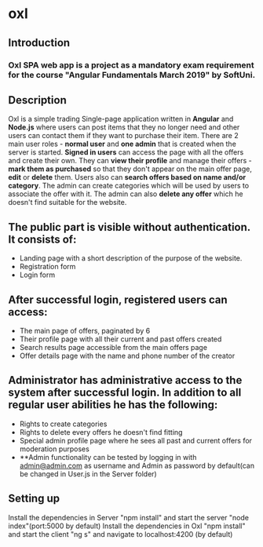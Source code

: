 # oxl
## Introduction
### Oxl SPA web app is a project as a mandatory exam requirement for the course "Angular Fundamentals March 2019" by SoftUni.
## Description
Oxl is a simple trading Single-page application written in **Angular** and **Node.js** where users can post items that they no longer need and other users can contact them if they want to purchase their item. There are 2 main user roles - **normal user** and **one admin** that is created when the server is started. **Signed in users** can access the page with all the offers and create their own. They can **view their profile** and manage their offers - **mark them as purchased** so that they don't appear on the main offer page, **edit** or **delete** them. Users also can **search offers based on name and/or category**. The admin can create categories which will be used by users to associate the offer with it. The admin can also **delete any offer** which he doesn't find suitable for the website.

## The public part is visible without authentication. It consists of:
* Landing page with a short description of the purpose of the website.
* Registration form
* Login form

## After successful login, registered users can access:
* The main page of offers, paginated by 6
* Their profile page with all their current and past offers created
* Search results page accessible from the main offers page
* Offer details page with the name and phone number of the creator

## Administrator has administrative access to the system after successful login. In addition to all regular user abilities he has the following:
* Rights to create categories
* Rights to delete every offers he doesn't find fitting
* Special admin profile page where he sees all past and current offers for moderation purposes
* **Admin functionality can be tested by logging in with admin@admin.com as username and Admin as password by default(can be changed in User.js in the Server folder)

## Setting up
Install the dependencies in Server "npm install" and start the server "node index"(port:5000 by default)
Install the dependencies in Oxl "npm install" and start the client "ng s" and navigate to localhost:4200 (by default)

